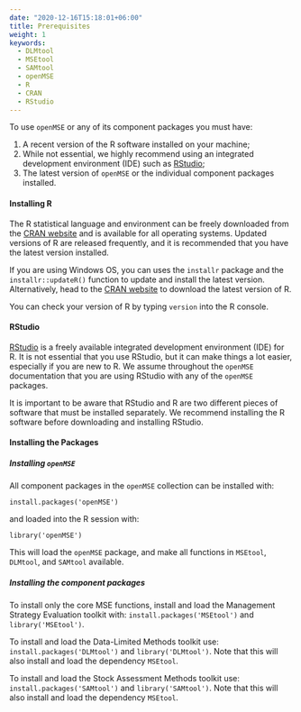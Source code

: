 ```yaml
---
date: "2020-12-16T15:18:01+06:00"
title: Prerequisites
weight: 1
keywords:
  - DLMtool
  - MSEtool
  - SAMtool
  - openMSE
  - R
  - CRAN
  - RStudio
---
```


To use `openMSE` or any of its component packages you must have:

1. A recent version of the R software installed on your machine;
2. While not essential, we highly recommend using an integrated development environment (IDE) such as [RStudio](https://rstudio.com/);
3. The latest version of `openMSE` or the individual component packages installed.

#### Installing R
The R statistical language and environment can be freely downloaded from the [CRAN website](https://cran.r-project.org/) and is available for all operating systems.  Updated versions of R are released frequently, and it is recommended that you have the latest version installed. 

If you are using Windows OS, you can uses the `installr` package and the `installr::updateR()` function to update and install the latest version.  Alternatively, head to the [CRAN website](https://cran.r-project.org/) to download the latest version of R. 

You can check your version of R by typing `version` into the R console.

#### RStudio  
[RStudio](https://www.rstudio.com/products/RStudio/) is a freely available integrated development environment (IDE) for R.  It is not essential that you use RStudio, but it can make things a lot easier, especially if you are new to R. We assume throughout the `openMSE` documentation that you are using RStudio with any of the `openMSE` packages.  

It is important to be aware that RStudio and R are two different pieces of software that must be installed separately.  We recommend installing the R software before downloading and installing RStudio. 

#### Installing the Packages
##### Installing `openMSE`

All component packages in the `openMSE` collection can be installed with:

```{r}
install.packages('openMSE')
```

and loaded into the R session with:

```{r}
library('openMSE')
````

This will load the `openMSE` package, and make all functions in `MSEtool`, `DLMtool`, and  `SAMtool` available.


##### Installing the component packages

To install only the core MSE functions, install and load the Management Strategy Evaluation toolkit with: `install.packages('MSEtool')` and `library('MSEtool')`.

To install and load the Data-Limited Methods toolkit use: `install.packages('DLMtool')` and `library('DLMtool')`. Note that this will also install and load the dependency `MSEtool`.

To install and load the Stock Assessment Methods toolkit use: `install.packages('SAMtool')` and `library('SAMtool')`. Note that this will also install and load the dependency `MSEtool`.

